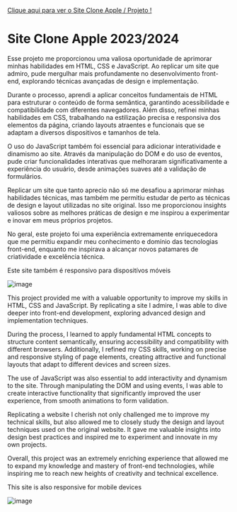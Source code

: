 <a href="https://site-clone-apple-2023-2024.vercel.app/">Clique aqui para ver o Site Clone Apple / Projeto !</a>

<h1>Site Clone Apple 2023/2024</h1>

<p>Esse projeto me proporcionou uma valiosa oportunidade de aprimorar minhas habilidades em HTML, CSS e JavaScript. Ao replicar um site que admiro, pude mergulhar mais profundamente no desenvolvimento front-end, explorando técnicas avançadas de design e implementação.

Durante o processo, aprendi a aplicar conceitos fundamentais de HTML para estruturar o conteúdo de forma semântica, garantindo acessibilidade e compatibilidade com diferentes navegadores. Além disso, refinei minhas habilidades em CSS, trabalhando na estilização precisa e responsiva dos elementos da página, criando layouts atraentes e funcionais que se adaptam a diversos dispositivos e tamanhos de tela.

O uso do JavaScript também foi essencial para adicionar interatividade e dinamismo ao site. Através da manipulação do DOM e do uso de eventos, pude criar funcionalidades interativas que melhoraram significativamente a experiência do usuário, desde animações suaves até a validação de formulários.

Replicar um site que tanto aprecio não só me desafiou a aprimorar minhas habilidades técnicas, mas também me permitiu estudar de perto as técnicas de design e layout utilizadas no site original. Isso me proporcionou insights valiosos sobre as melhores práticas de design e me inspirou a experimentar e inovar em meus próprios projetos.

No geral, este projeto foi uma experiência extremamente enriquecedora que me permitiu expandir meu conhecimento e domínio das tecnologias front-end, enquanto me inspirava a alcançar novos patamares de criatividade e excelência técnica.<p>
<P>Este site também é responsivo para dispositívos móveis </P>


![image](https://github.com/DevGustavoGantois/Site_Clone_Apple_2023-2024/assets/123424700/54b75520-43ba-434e-a4ab-b0ff4288cf56)


<p>This project provided me with a valuable opportunity to improve my skills in HTML, CSS and JavaScript. By replicating a site I admire, I was able to dive deeper into front-end development, exploring advanced design and implementation techniques.

During the process, I learned to apply fundamental HTML concepts to structure content semantically, ensuring accessibility and compatibility with different browsers. Additionally, I refined my CSS skills, working on precise and responsive styling of page elements, creating attractive and functional layouts that adapt to different devices and screen sizes.

The use of JavaScript was also essential to add interactivity and dynamism to the site. Through manipulating the DOM and using events, I was able to create interactive functionality that significantly improved the user experience, from smooth animations to form validation.

Replicating a website I cherish not only challenged me to improve my technical skills, but also allowed me to closely study the design and layout techniques used on the original website. It gave me valuable insights into design best practices and inspired me to experiment and innovate in my own projects.

Overall, this project was an extremely enriching experience that allowed me to expand my knowledge and mastery of front-end technologies, while inspiring me to reach new heights of creativity and technical excellence.<p>
<P>This site is also responsive for mobile devices


![image](https://github.com/DevGustavoGantois/Site_Clone_Apple_2023-2024/assets/123424700/8a093b33-d826-4b71-9ccf-388b9e60a59f)
